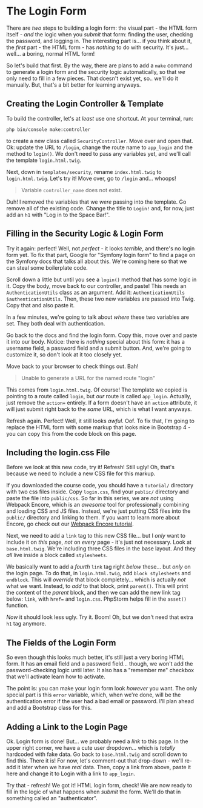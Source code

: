 # The Login Form

There are *two* steps to building a login form: the visual part - the HTML form
itself - *and* the logic when you *submit* that form: finding the user, checking
the password, and logging in. The interesting part is... if you think about it,
the *first* part - the HTML form - has *nothing* to do with security. It's just...
well... a boring, normal HTML form!

So let's build that first. By the way, there are plans to add a `make` command
to generate a login form and the security logic automatically, so that *we* only
need to fill in a few pieces. That doesn't exist yet, so.. we'll do it manually.
But, that's a bit better for learning anyways.

## Creating the Login Controller & Template

To build the controller, let's at *least* use one shortcut. At your terminal,
run:

```terminal
php bin/console make:controller
```

to create a new class called `SecurityController`. Move over and open that.
Ok: update the URL to `/login`, change the route name to `app_login` and the method
to `login()`. We don't need to pass any variables yet, and we'll call the template
`login.html.twig`.

Next, down in `templates/security`, rename `index.html.twig` to `login.html.twig`.
Let's try it! Move over, go to `/login` and... whoops!

> Variable `controller_name` does not exist.

Duh! I removed the variables that we *were* passing into the template. Go remove
all of the existing code. Change the title to `Login!` and, for now, just add an
`h1` with "Log in to the Space Bar!".

## Filling in the Security Logic & Login Form

Try it again: perfect! Well, not *perfect* - it looks *terrible*, and there's no
login form yet. To fix that part, Google for "Symfony login form" to find a page
on the Symfony docs that talks all about this. We're coming here so that we can
steal some boilerplate code.

Scroll down a little but until you see a `login()` method that has some logic
in it. Copy the body, move back to our controller, and paste! This needs an
`AuthenticationUtils` class as an argument. Add it: `AuthenticationUtils
$authenticationUtils`. Then, these two new variables are passed into Twig. Copy
that and also paste it.

In a few minutes, we're going to talk about *where* these two variables are set.
They both deal with authentication.

Go back to the docs and find the login form. Copy this, move over and paste it
into our body. Notice: there is *nothing* special about this form: it has a
username field, a password field and a submit button. And, we're going to customize
it, so don't look at it too closely yet.

Move back to your browser to check things out. Bah!

> Unable to generate a URL for the named route "login"

This comes from `login.html.twig`. Of course! The template we copied is pointing
to a route called `login`, but *our* route is called `app_login`. Actually, just
remove the `action=` entirely. If a form doesn't have an `action` attribute, it
will just submit right back to the *same* URL, which is what I want anyways.

Refresh again. Perfect! Well, it still looks *awful*. Oof. To fix that, I'm going
to replace the HTML form with some markup that looks nice in Bootstrap 4 - you
can copy this from the code block on this page.

## Including the login.css File

Before we look at this new code, try it! Refresh! Still ugly! Oh, that's because
we need to include a new CSS file for this markup.

If you downloaded the course code, you should have a `tutorial/` directory with
two css files inside. Copy `login.css`, find your `public/` directory and paste
the file into `public/css`. So far in this series, we are *not* using Webpack
Encore, which is an *awesome* tool for professionally combining and loading CSS
and JS files. Instead, we're just putting CSS files into the `public/` directory
and linking to them. If you want to learn more about Encore, go check out our
[Webpack Encore tutorial](https://knpuniversity.com/screencast/Webpack-encore).

Next, we need to add a `link` tag to this new CSS file... but I *only* want to
include it on *this* page, *not* on *every* page - it's just not necessary. Look
at `base.html.twig`. We're including three CSS files in the base layout. And they
*all* live inside a block called `stylesheets`.

We basically want to add a *fourth* `link` tag right *below* these... but *only*
on the login page. To do that, in `login.html.twig`, add `block stylesheets` and
`endblock`. This will *override* that block completely... which is actually *not*
what we want. Instead, to *add* to that block, print `parent()`. This will print
the content of the *parent* block, and then we can add the new link tag below:
`link`, with `href=` and `login.css`. PhpStorm helps fill in the `asset()` function.

*Now* it should look less ugly. Try it. Boom! Oh, but we don't need that extra
`h1` tag anymore.

## The Fields of the Login Form

So even though this looks much better, it's still just a very boring HTML form.
It has an email field and a password field... though, we won't add the
password-checking logic until later. It also has a "remember me" checkbox that
we'll activate learn how to activate.

The point is: you can make your login form look *however* you want. The only special
part is this `error` variable, which, when we're done, will be the authentication
error if the user had a bad email or password. I'll plan ahead and add a Bootstrap
class for this.

## Adding a Link to the Login Page

Ok. Login form is done! But... we probably need a *link* to this page. In the upper
right corner, we have a cute user dropdown... which is *totally* hardcoded with
fake data. Go back to `base.html.twig` and scroll down to find this. There it
is! For now, let's comment-out that drop-down - we'll re-add it later when we have
*real* data. Then, copy a link from above, paste it here and change it to Login
with a link to `app_login`.

Try that - refresh! We got it! HTML login form, check! We are now ready to fill
in the logic of what happens when *submit* the form. We'll do that in something
called an "authenticator".
